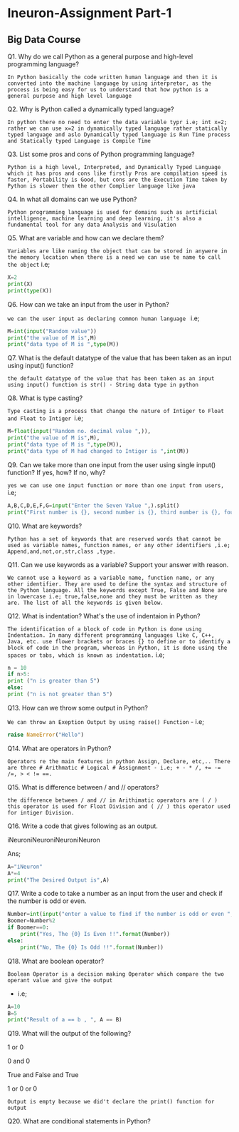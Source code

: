 # Ineuron-Assignment Part-1
## Big Data Course

Q1. Why do we call Python as a general purpose and high-level programming language?

``
In Python basically the code written human language and then it is converted into the machine language by using interpretor, as the process is being easy for us to understand that how python is a general purpose and high level language ``

Q2. Why is Python called a dynamically typed language?

``In python there no need to enter the data variable typr i.e; int x=2; rather we can use x=2 in dynamically typed language rather statically typed language and aslo Dynamically typed language is Run Time process and Statically typed Language is Compile Time``

Q3. List some pros and cons of Python programming language?

`Python is a high level, Interpreted, and Dynamically Typed Language which it has pros and cons like firstly Pros are compilation speed is faster, Portability is Good, but cons are the Execution Time taken by Python is slower then the other Complier language like java`

Q4. In what all domains can we use Python?

`Python programming language is used for domains such as artificial intelligence, machine learning and deep learning, it's also a fundamental tool for any data Analysis and Visulation`

Q5. What are variable and how can we declare them?

`Variables are like naming the object that can be stored in anywere in the memory location when there is a need we can use te name to call the object`
i.e; 
```python
X=2 
print(X)
print(type(X))
```

Q6. How can we take an input from the user in Python?

`we can the user input as declaring common human language `
i.e; 
```python
M=int(input("Random value"))
print("the value of M is",M)
print("data type of M is ",type(M))
```

Q7. What is the default datatype of the value that has been taken as an input using input() function?

`the default datatype of the value that has been taken as an input using input() function is str() - String data type in python `


Q8. What is type casting?

`Type casting is a process that change the nature of Intiger to Float and Float to Intiger `i.e; 
```python
M=float(input("Random no. decimal value ",)), 
print("the value of M is",M), 
print("data type of M is ",type(M)), 
print("data type of M had changed to Intiger is ",int(M))
```
Q9. Can we take more than one input from the user using single input() function? If yes, how? If no, why?

`yes we can use one input function or more than one input from users,`
i.e;
```python
A,B,C,D,E,F,G=input("Enter the Seven Value ",).split()
print("First number is {}, second number is {}, third number is {}, fourth is {}, Five number is {}, Six number is {}, Seven number is {}".format(A, B, C, D, E, F, G)) 
```
Q10. What are keywords?

`Python has a set of keywords that are reserved words that cannot be used as variable names, function names, or any other identifiers ,i.e; Append,and,not,or,str,class ,type.`

Q11. Can we use keywords as a variable? Support your answer with reason.

`We cannot use a keyword as a variable name, function name, or any other identifier. They are used to define the syntax and structure of the Python language.
All the keywords except True, False and None are in lowercase i.e; true,false,none and they must be written as they are. The list of all the keywords is given below.`

Q12. What is indentation? What's the use of indentaion in Python?

`The identification of a block of code in Python is done using Indentation. In many different programming languages like C, C++, Java, etc. use flower brackets or braces {} to define or to identify a block of code in the program, whereas in Python, it is done using the spaces or tabs, which is known as indentation.`
i.e;
```python
n = 10
if n>5:
print ("n is greater than 5")
else:
print ("n is not greater than 5")
```
Q13. How can we throw some output in Python?

`We can throw an Exeption Output by using raise() Function` - i.e; 
```python
raise NameError("Hello") 
```

Q14. What are operators in Python?

`Operators re the main features in python Assign, Declare, etc,.. There are three # Arithmatic # Logical # Assignment - i.e; + - * /, += -= /=, > < != ==. `


Q15. What is difference between / and // operators? 

`the difference between / and // in Arithimatic operators are ( / ) this operator is used for Float Division and ( // ) this operator used for intiger Division.`

Q16. Write a code that gives following as an output.

iNeuroniNeuroniNeuroniNeuron

Ans;
```python
A="iNeuron"
A*=4
print("The Desired Output is",A)
```

Q17. Write a code to take a number as an input from the user and check if the number is odd or even.
```python
Number=int(input("enter a value to find if the number is odd or even ",))
Boomer=Number%2
if Boomer==0:
    print("Yes, The {0} Is Even !!".format(Number))
else:
    print("No, The {0} Is Odd !!".format(Number))
 ```
Q18. What are boolean operator?

`Boolean Operator is a decision making Operator which compare the two operant value and give the output `
- i.e; 
```python
A=10
B=5
print("Result of a == b , ", A == B)
```

Q19. What will the output of the following?

1 or 0

0 and 0

True and False and True

1 or 0 or 0

`Output is empty because we did't declare the print() function for output`

Q20. What are conditional statements in Python?


